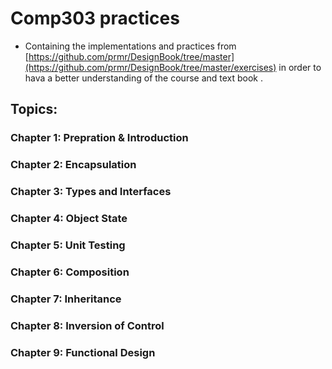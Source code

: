 # Comp303 practices
- Containing the implementations and practices from [https://github.com/prmr/DesignBook/tree/master](https://github.com/prmr/DesignBook/tree/master/exercises) in order to hava a better understanding of the course and text book <Introduction to Software Design with Java>.
## Topics:
### Chapter 1: Prepration & Introduction
### Chapter 2: Encapsulation
### Chapter 3: Types and Interfaces
### Chapter 4: Object State
### Chapter 5: Unit Testing
### Chapter 6: Composition
### Chapter 7: Inheritance
### Chapter 8: Inversion of Control
### Chapter 9: Functional Design

 
